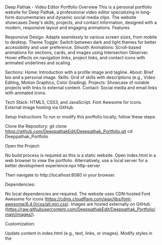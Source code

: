 Deep Pathak - Video Editor Portfolio
Overview
This is a personal portfolio website for Deep Pathak, a professional video editor specializing in long-form documentaries and dynamic social media clips. The website showcases Deep's skills, projects, and contact information, designed with a modern, responsive layout and engaging animations.
Features

Responsive Design: Adapts seamlessly to various screen sizes, from mobile to desktop.
Theme Toggle: Switch between dark and light themes for better accessibility and user preference.
Smooth Animations:
Scroll-based animations for sections, cards, and images using Intersection Observer.
Hover effects on navigation links, project links, and contact icons with animated underlines and scaling.


Sections:
Home: Introduction with a profile image and tagline.
About: Brief bio and a personal image.
Skills: Grid of skills with descriptions (e.g., Video Editing, Motion Graphics, Color Grading).
Projects: Showcase of notable projects with links to external content.
Contact: Social media and email links with animated icons.


Tech Stack:
HTML5, CSS3, and JavaScript.
Font Awesome for icons.
External image hosting via GitHub.



Setup Instructions
To run or modify this portfolio locally, follow these steps:

Clone the Repository:
git clone https://github.com/DeeppathakEdit/Deeppathak_Portfolio.git
cd Deeppathak_Portfolio


Open the Project:

No build process is required as this is a static website.
Open index.html in a web browser to view the portfolio.
Alternatively, use a local server for a better development experience:npx http-server

Then navigate to http://localhost:8080 in your browser.


Dependencies:

No local dependencies are required.
The website uses CDN-hosted Font Awesome for icons (https://cdnjs.cloudflare.com/ajax/libs/font-awesome/6.4.0/css/all.min.css).
Images are hosted externally on GitHub (https://raw.githubusercontent.com/DeeppathakEdit/Deeppathak_Portfolio/main/images/).


Customization:

Update content in index.html (e.g., text, links, or images).
Modify styles in the <style> section of index.html to adjust colors, animations, or layouts.
Ensure any new images are hosted online (e.g., via GitHub or another service) and update the URLs in the HTML.



File Structure
Deeppathak_Portfolio/
├── index.html        # Main portfolio webpage
├── images/           # Folder for images (hosted on GitHub)
│   ├── logologo.webp # Hero section profile image
│   ├── deeppathak.jpeg # About section image
└── README.md         # This file

Usage

Navigation: Use the sticky header to jump to sections (Home, About, Skills, Projects, Contact).
Theme Toggle: Click the moon/sun icon in the header to switch between light and dark themes.
Interactivity: Scroll to see elements fade in and slide up. Hover over links and icons for animated effects.
Projects: Click project links to visit external content (currently set to YouTube placeholders).
Contact: Use the email or social media links to connect with Deep Pathak.

Notes

The website is optimized for performance with minimal external dependencies.
Animations are powered by CSS transitions and JavaScript's Intersection Observer for scroll effects.
Ensure external image URLs remain valid. If hosting images elsewhere, update the src attributes in index.html.
The theme toggle persists the chosen theme via JavaScript and CSS custom properties.

Contributing
This is a personal portfolio, but suggestions or improvements are welcome! Please submit issues or pull requests to the repository, or contact Deep Pathak directly via the links in the Contact section.
License
This project is for personal use by Deep Pathak. Unauthorized commercial use or distribution is prohibited. For permissions, please contact Deep
